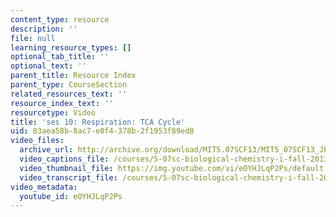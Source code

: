 ```yaml
---
content_type: resource
description: ''
file: null
learning_resource_types: []
optional_tab_title: ''
optional_text: ''
parent_title: Resource Index
parent_type: CourseSection
related_resources_text: ''
resource_index_text: ''
resourcetype: Video
title: 'ses 10: Respiration: TCA Cycle'
uid: 83aea58b-8ac7-e0f4-378b-2f1953f89ed8
video_files:
  archive_url: http://archive.org/download/MIT5.07SCF13/MIT5_07SCF13_JE-Ses10_300k.mp4
  video_captions_file: /courses/5-07sc-biological-chemistry-i-fall-2013/d4fd7e31025d5c5f9383fe1d8422e7d4_eOYHJLqP2Ps.vtt
  video_thumbnail_file: https://img.youtube.com/vi/eOYHJLqP2Ps/default.jpg
  video_transcript_file: /courses/5-07sc-biological-chemistry-i-fall-2013/7c1365a9d5d3dbad760a769db9c15df0_eOYHJLqP2Ps.pdf
video_metadata:
  youtube_id: eOYHJLqP2Ps
---
```

